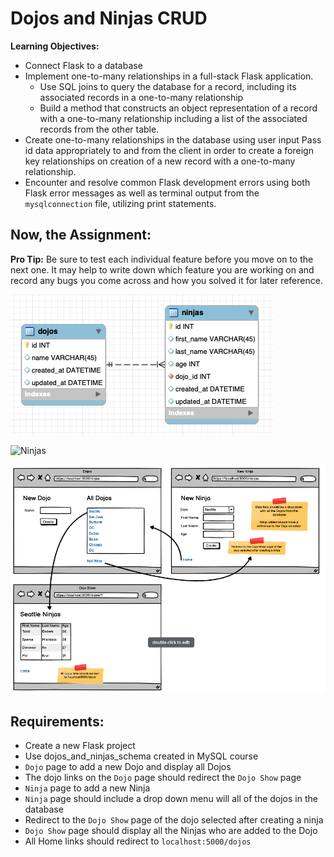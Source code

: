 # Dojos and Ninjas CRUD
**Learning Objectives:**

- Connect Flask to a database
- Implement one-to-many relationships in a full-stack Flask application.
    - Use SQL joins to query the database for a record, including its associated records in a one-to-many relationship
    - Build a method that constructs an object representation of a record with a one-to-many relationship including a list of the associated records from the other table.
- Create one-to-many relationships in the database using user input
Pass id data appropriately to and from the client in order to create a foreign key relationships on creation of a new record with a one-to-many relationship.
- Encounter and resolve common Flask development errors using both Flask error messages as well as terminal output from the `mysqlconnection` file, utilizing print statements.

## Now, the Assignment:
**Pro Tip:** Be sure to test each individual feature before you move on to the next one. It may help to write down which feature you are working on and record any bugs you come across and how you solved it for later reference.

![CRUD](image.png)

![Ninjas](Ninjas.gif)

![Wireframe](photo.png)

## Requirements:
- Create a new Flask project
- Use dojos_and_ninjas_schema created in MySQL course
- `Dojo` page to add a new Dojo and display all Dojos
- The dojo links on the `Dojo` page should redirect the `Dojo Show` page
- `Ninja` page to add a new Ninja
- `Ninja` page should include a drop down menu will all of the dojos in the database
- Redirect to the `Dojo Show` page of the dojo selected after creating a ninja
- `Dojo Show` page should display all the Ninjas who are added to the Dojo
- All Home links should redirect to `localhost:5000/dojos`


